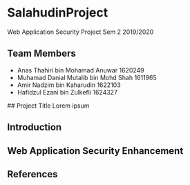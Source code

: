 # SalahudinProject
Web Application Security Project Sem 2 2019/2020

## Team Members
<ul>
  <li>Anas Thahiri bin Mohamad Anuwar 1620249</li>
  <li>Muhamad Danial Mutalib bin Mohd Shah  1611965</li>
  <li>Amir Nadzim bin Kaharudin 1622103</li>
  <li>Hafidzul Ezani bin Zulkefli 1624327</li>
</ul>
## Project Title
Lorem ipsum

## Introduction

## Web Application Security Enhancement

## References
